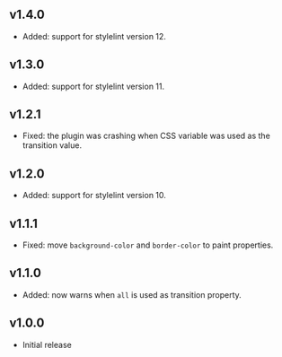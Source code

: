## v1.4.0

- Added: support for stylelint version 12.

## v1.3.0

- Added: support for stylelint version 11.

## v1.2.1

- Fixed: the plugin was crashing when CSS variable was used as the transition value.

## v1.2.0

- Added: support for stylelint version 10.

## v1.1.1

- Fixed: move `background-color` and `border-color` to paint properties.

## v1.1.0

- Added: now warns when `all` is used as transition property.

## v1.0.0

- Initial release
